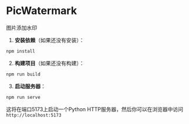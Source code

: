 # PicWatermark
图片添加水印

1. **安装依赖**（如果还没有安装）：
```bash
npm install
```

2. **构建项目**（如果还没有构建）：
```bash
npm run build
```

3. **启动服务器**：
```bash
npm run serve
```

这将在端口5173上启动一个Python HTTP服务器，然后你可以在浏览器中访问 `http://localhost:5173`
